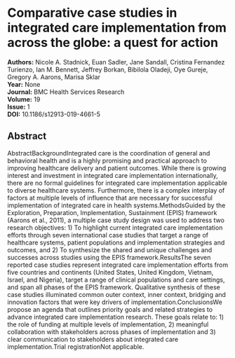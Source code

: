# Comparative case studies in integrated care implementation from across the globe: a quest for action

**Authors:** Nicole A. Stadnick, Euan Sadler, Jane Sandall, Cristina Fernandez Turienzo, Ian M. Bennett, Jeffrey Borkan, Bibilola Oladeji, Oye Gureje, Gregory A. Aarons, Marisa Sklar  
**Year:** None  
**Journal:** BMC Health Services Research  
**Volume:** 19  
**Issue:** 1  
**DOI:** 10.1186/s12913-019-4661-5  

## Abstract
AbstractBackgroundIntegrated care is the coordination of general and behavioral health and is a highly promising and practical approach to improving healthcare delivery and patient outcomes. While there is growing interest and investment in integrated care implementation internationally, there are no formal guidelines for integrated care implementation applicable to diverse healthcare systems. Furthermore, there is a complex interplay of factors at multiple levels of influence that are necessary for successful implementation of integrated care in health systems.MethodsGuided by the Exploration, Preparation, Implementation, Sustainment (EPIS) framework (Aarons et al., 2011), a multiple case study design was used to address two research objectives: 1) To highlight current integrated care implementation efforts through seven international case studies that target a range of healthcare systems, patient populations and implementation strategies and outcomes, and 2) To synthesize the shared and unique challenges and successes across studies using the EPIS framework.ResultsThe seven reported case studies represent integrated care implementation efforts from five countries and continents (United States, United Kingdom, Vietnam, Israel, and Nigeria), target a range of clinical populations and care settings, and span all phases of the EPIS framework. Qualitative synthesis of these case studies illuminated common outer context, inner context, bridging and innovation factors that were key drivers of implementation.ConclusionsWe propose an agenda that outlines priority goals and related strategies to advance integrated care implementation research. These goals relate to: 1) the role of funding at multiple levels of implementation, 2) meaningful collaboration with stakeholders across phases of implementation and 3) clear communication to stakeholders about integrated care implementation.Trial registrationNot applicable.

